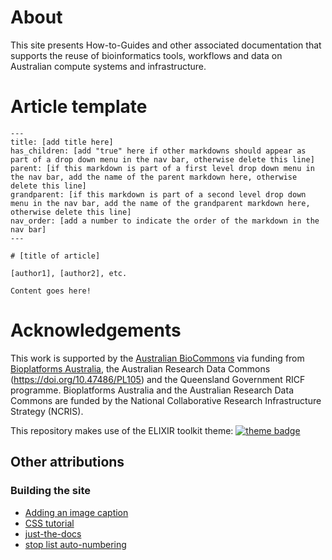 # About

This site presents How-to-Guides and other associated documentation that supports the reuse of bioinformatics tools, workflows and data on Australian compute systems and infrastructure.

# Article template

    ---
    title: [add title here]
    has_children: [add "true" here if other markdowns should appear as part of a drop down menu in the nav bar, otherwise delete this line]
    parent: [if this markdown is part of a first level drop down menu in the nav bar, add the name of the parent markdown here, otherwise delete this line]
    grandparent: [if this markdown is part of a second level drop down menu in the nav bar, add the name of the grandparent markdown here, otherwise delete this line]
    nav_order: [add a number to indicate the order of the markdown in the nav bar]
    ---

    # [title of article]

    [author1], [author2], etc.

    Content goes here!


# Acknowledgements

This work is supported by the [Australian BioCommons](https://www.biocommons.org.au/) via funding from [Bioplatforms Australia](https://bioplatforms.com/), the Australian Research Data Commons (https://doi.org/10.47486/PL105) and the Queensland Government RICF programme. Bioplatforms Australia and the Australian Research Data Commons are funded by the National Collaborative Research Infrastructure Strategy (NCRIS).

This repository makes use of the ELIXIR toolkit theme: [![theme badge](https://img.shields.io/badge/ELIXIR%20toolkit%20theme-jekyll-blue?color=0d6efd)](https://github.com/ELIXIR-Belgium/elixir-toolkit-theme)

## Other attributions

### Building the site

- [Adding an image caption](https://stackoverflow.com/a/30366422)
- [CSS tutorial](https://www.w3schools.com/css/default.asp)
- [just-the-docs](https://pmarsceill.github.io/just-the-docs/#getting-started)
- [stop list auto-numbering](https://stackoverflow.com/a/41575690)
